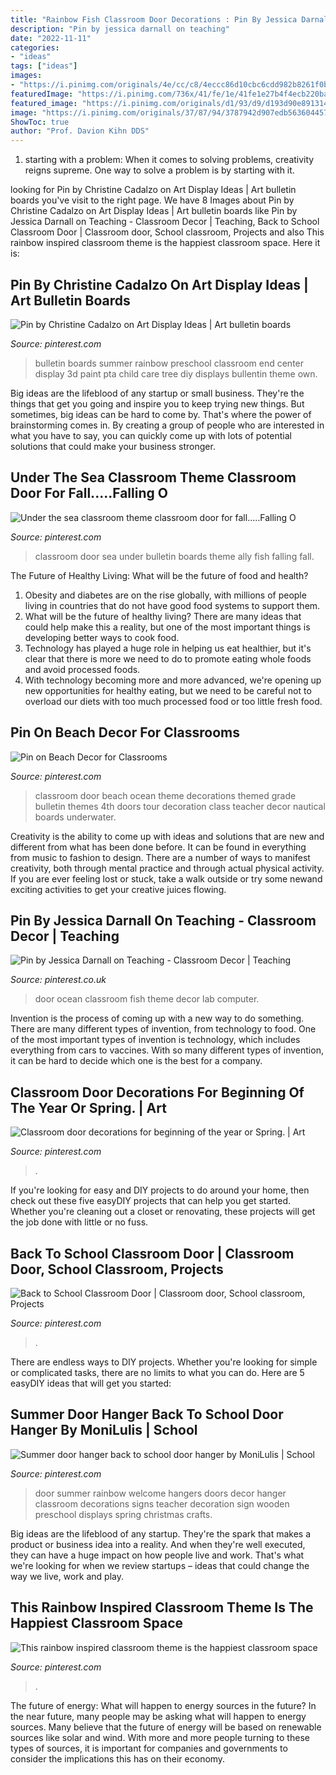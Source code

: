 ```yaml
---
title: "Rainbow Fish Classroom Door Decorations : Pin By Jessica Darnall On Teaching"
description: "Pin by jessica darnall on teaching"
date: "2022-11-11"
categories:
- "ideas"
tags: ["ideas"]
images:
- "https://i.pinimg.com/originals/4e/cc/c8/4eccc86d10cbc6cdd982b8261f0b0fab.jpg"
featuredImage: "https://i.pinimg.com/736x/41/fe/1e/41fe1e27b4f4ecb220bab39b8621196d.jpg"
featured_image: "https://i.pinimg.com/originals/d1/93/d9/d193d90e8913142cee13827ef43abec1.jpg"
image: "https://i.pinimg.com/originals/37/87/94/3787942d907edb56360445761e079ca0.jpg"
ShowToc: true
author: "Prof. Davion Kihn DDS"
---
```



1. starting with a problem: When it comes to solving problems, creativity reigns supreme. One way to solve a problem is by starting with it.

	

		
looking for Pin by Christine Cadalzo on Art Display Ideas | Art bulletin boards you've visit to the right page. We have 8 Images about Pin by Christine Cadalzo on Art Display Ideas | Art bulletin boards like Pin by Jessica Darnall on Teaching - Classroom Decor | Teaching, Back to School Classroom Door | Classroom door, School classroom, Projects and also This rainbow inspired classroom theme is the happiest classroom space. Here it is:
		
    
## Pin By Christine Cadalzo On Art Display Ideas | Art Bulletin Boards

<img loading=lazy src="https://i.pinimg.com/736x/ad/50/3f/ad503f176c3d5a6d7d2008219f8eae34--rainbow-bulletin-boards-center-ideas.jpg" onerror="this.onerror=null;this.src='https://tse4.mm.bing.net/th?id=OIP.eNgXrzZ5hRfGgucLCwIcpwHaFj&amp;pid=15.1';" alt="Pin by Christine Cadalzo on Art Display Ideas | Art bulletin boards">

_Source: pinterest.com_

>bulletin boards summer rainbow preschool classroom end center display 3d paint pta child care tree diy displays bullentin theme own. 

	

Big ideas are the lifeblood of any startup or small business. They're the things that get you going and inspire you to keep trying new things. But sometimes, big ideas can be hard to come by. That's where the power of brainstorming comes in. By creating a group of people who are interested in what you have to say, you can quickly come up with lots of potential solutions that could make your business stronger.

    
## Under The Sea Classroom Theme Classroom Door For Fall.....Falling O

<img loading=lazy src="https://i.pinimg.com/736x/06/d1/a8/06d1a89e0e4846ef0cc1931ded1882ed.jpg" onerror="this.onerror=null;this.src='https://tse2.mm.bing.net/th?id=OIP.bVpvaVQulIcWsT8flZi7lwHaNK&amp;pid=15.1';" alt="Under the sea classroom theme classroom door for fall.....Falling O">

_Source: pinterest.com_

>classroom door sea under bulletin boards theme ally fish falling fall. 

	

The Future of Healthy Living: What will be the future of food and health?
1. Obesity and diabetes are on the rise globally, with millions of people living in countries that do not have good food systems to support them. 
2. What will be the future of healthy living? There are many ideas that could help make this a reality, but one of the most important things is developing better ways to cook food. 
3. Technology has played a huge role in helping us eat healthier, but it's clear that there is more we need to do to promote eating whole foods and avoid processed foods. 
4. With technology becoming more and more advanced, we're opening up new opportunities for healthy eating, but we need to be careful not to overload our diets with too much processed food or too little fresh food.

    
## Pin On Beach Decor For Classrooms

<img loading=lazy src="https://i.pinimg.com/originals/d1/93/d9/d193d90e8913142cee13827ef43abec1.jpg" onerror="this.onerror=null;this.src='https://tse3.mm.bing.net/th?id=OIP.xqV0uZPL3TcWTn3ZvBGW3AHaJ6&amp;pid=15.1';" alt="Pin on Beach Decor for Classrooms">

_Source: pinterest.com_

>classroom door beach ocean theme decorations themed grade bulletin themes 4th doors tour decoration class teacher decor nautical boards underwater. 

	

Creativity is the ability to come up with ideas and solutions that are new and different from what has been done before. It can be found in everything from music to fashion to design. There are a number of ways to manifest creativity, both through mental practice and through actual physical activity. If you are ever feeling lost or stuck, take a walk outside or try some newand exciting activities to get your creative juices flowing.

    
## Pin By Jessica Darnall On Teaching - Classroom Decor | Teaching

<img loading=lazy src="https://i.pinimg.com/originals/4b/f9/6a/4bf96ab38c48dafb9b5424772803bd1c.jpg" onerror="this.onerror=null;this.src='https://tse3.mm.bing.net/th?id=OIP.OUQdvXjWQV3OR2jds68C8gHaJ4&amp;pid=15.1';" alt="Pin by Jessica Darnall on Teaching - Classroom Decor | Teaching">

_Source: pinterest.co.uk_

>door ocean classroom fish theme decor lab computer. 

	

Invention is the process of coming up with a new way to do something. There are many different types of invention, from technology to food. One of the most important types of invention is technology, which includes everything from cars to vaccines. With so many different types of invention, it can be hard to decide which one is the best for a company.

    
## Classroom Door Decorations For Beginning Of The Year Or Spring. | Art

<img loading=lazy src="https://i.pinimg.com/736x/41/fe/1e/41fe1e27b4f4ecb220bab39b8621196d.jpg" onerror="this.onerror=null;this.src='https://tse4.mm.bing.net/th?id=OIP.TC1KgY1a-IE-rBsqEtOsngHaK6&amp;pid=15.1';" alt="Classroom door decorations for beginning of the year or Spring. | Art">

_Source: pinterest.com_

>. 

	

If you're looking for easy and DIY projects to do around your home, then check out these five easyDIY projects that can help you get started. Whether you're cleaning out a closet or renovating, these projects will get the job done with little or no fuss.

    
## Back To School Classroom Door | Classroom Door, School Classroom, Projects

<img loading=lazy src="https://i.pinimg.com/originals/93/65/58/936558e9528cf072f340e8098ec5559c.jpg" onerror="this.onerror=null;this.src='https://tse1.mm.bing.net/th?id=OIP.K7VmN4rUYhjxUfhFlfLMTQHaNd&amp;pid=15.1';" alt="Back to School Classroom Door | Classroom door, School classroom, Projects">

_Source: pinterest.com_

>. 

	

There are endless ways to DIY projects. Whether you're looking for simple or complicated tasks, there are no limits to what you can do. Here are 5 easyDIY ideas that will get you started: 

    
## Summer Door Hanger Back To School Door Hanger By MoniLulis | School

<img loading=lazy src="https://i.pinimg.com/originals/37/87/94/3787942d907edb56360445761e079ca0.jpg" onerror="this.onerror=null;this.src='https://tse1.mm.bing.net/th?id=OIP.uX91kz46ix4VavjJSHubfgHaJ4&amp;pid=15.1';" alt="Summer door hanger back to school door hanger by MoniLulis | School">

_Source: pinterest.com_

>door summer rainbow welcome hangers doors decor hanger classroom decorations signs teacher decoration sign wooden preschool displays spring christmas crafts. 

	

Big ideas are the lifeblood of any startup. They're the spark that makes a product or business idea into a reality. And when they're well executed, they can have a huge impact on how people live and work. That's what we're looking for when we review startups – ideas that could change the way we live, work and play.

    
## This Rainbow Inspired Classroom Theme Is The Happiest Classroom Space

<img loading=lazy src="https://i.pinimg.com/originals/4e/cc/c8/4eccc86d10cbc6cdd982b8261f0b0fab.jpg" onerror="this.onerror=null;this.src='https://tse2.mm.bing.net/th?id=OIP.tMdb4XYqQMF54BIhS9k8_AHaLH&amp;pid=15.1';" alt="This rainbow inspired classroom theme is the happiest classroom space">

_Source: pinterest.com_

>. 

	

The future of energy: What will happen to energy sources in the future?
In the near future, many people may be asking what will happen to energy sources. Many believe that the future of energy will be based on renewable sources like solar and wind. With more and more people turning to these types of sources, it is important for companies and governments to consider the implications this has on their economy.

